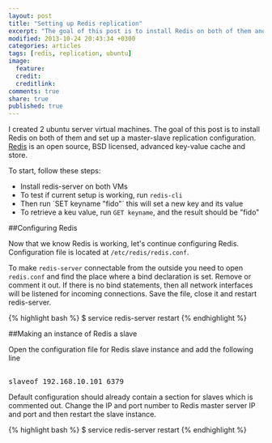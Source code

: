 ```yaml
---
layout: post
title: "Setting up Redis replication"
excerpt: "The goal of this post is to install Redis on both of them and set up a master-slave replication configuration"
modified: 2013-10-24 20:43:34 +0300
categories: articles
tags: [redis, replication, ubuntu]
image:
  feature: 
  credit: 
  creditlink: 
comments: true
share: true
published: true
---
```


I created 2 ubuntu server virtual machines. The goal of this post is to install Redis on both of them and set up a master-slave replication configuration. [Redis](http://redis.io/ "Redis homepage") is an open source, BSD licensed, advanced key-value cache and store.

To start, follow these steps:

* Install redis-server on both VMs
* To test if current setup is working, run `redis-cli`
* Then run ´SET keyname "fido"´ this will set a new key and its value
* To retrieve a keu value, run `GET keyname`, and the result should be "fido"  

##Configuring Redis

Now that we know Redis is working, let's continue configuring Redis. Configuration file is located at `/etc/redis/redis.conf`. 

To make `redis-server` connectable from the outside you need to open `redis.conf` and find the place where a bind  declaration is set. Remove or comment it out. If there is no bind statements, then all network interfaces will be listened for incoming connections. Save the file, close it and restart redis-server.

{% highlight bash %}
$ service redis-server restart
{% endhighlight %} 

##Making an instance of Redis a slave

Open the configuration file for Redis slave instance and add the following line

<pre>          
slaveof 192.168.10.101 6379 
</pre>

Default configuration should already contain a section for slaves which is commented out. Change the IP and port number to Redis master server IP and port and then restart the slave instance. 
 
{% highlight bash %}
$ service redis-server restart
{% endhighlight %} 
